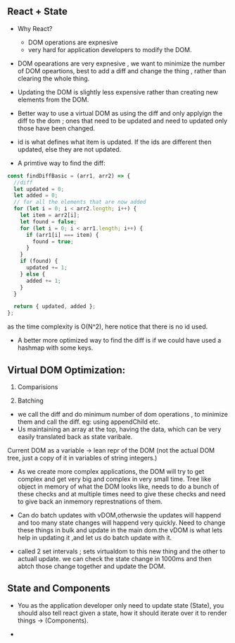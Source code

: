 ## React + State 

- Why React?
  - DOM operations are expnesive
  - very hard for application developers to modify the DOM.

- DOM opearations are very expnesive , we want to minimize the number of DOM opeartions, best to add a diff and change the thing , rather than clearing the whole thing.

- Updating the DOM is slightly less expensive rather than creating new elements from the DOM.

- Better way to use a virtual DOM as using the diff and only applyign the diff to the dom ; ones that need to be updated and need to updated only those have been changed.

- id is what defines what item is updated. If the ids are different then updated, else they are not updated.

- A primtive way to find the diff:
```js 
const findDiffBasic = (arr1, arr2) => {
  //diff
  let updated = 0;
  let added = 0;
  // for all the elements that are now added
  for (let i = 0; i < arr2.length; i++) {
    let item = arr2[i];
    let found = false;
    for (let i = 0; i < arr1.length; i++) {
      if (arr1[i] === item) {
        found = true;
      }
    }
    if (found) {
      updated += 1;
    } else {
      added += 1;
    }
  }

  return { updated, added };
};

```
 as the time complexity is O(N^2), here notice that there is no id used.

- A better more optimized way to find the diff is if we could have used a hashmap with some keys.


## Virtual DOM Optimization:
1. Comparisions 

2. Batching 

- we call the diff and do minimum number of dom operations , to minimize them and call the diff.
eg: using appendChild etc.
- Us maintaining an array at the top, having the data, which can be very easily translated back as state varibale.

Current DOM as a variable -> lean repr of the DOM (not the actual DOM tree, just a copy of it in variables of string integers.)

- As we create more complex applications, the DOM will try to get complex and get very big and complex in very small time. Tree like object in memory of what the DOM looks like, needs to do a bunch of these checks and at multiple times need to give these checks and need to give back an inmemory represtnations of them.

- Can do batch updates with vDOM,otherwsie the updates will happend and too many state changes will happend very quickly. Need to change these things in bulk and update in the main dom.the vDOM is what lets help in updating it ,and let us do batch update with it.

- called 2 set intervals ; sets virtualdom to this new thing and the other to actuall update. we can check the state change in 1000ms and then abtch those change together and update the DOM.

## State and Components 

- You as the application developer only need to update state (State), you should also tell react given a state, how it should iterate over it to render things -> (Components). 

-  

